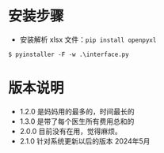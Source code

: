 # 安装步骤

- 安装解析 xlsx 文件：`pip install openpyxl`
```
$ pyinstaller -F -w .\interface.py
```

# 版本说明
- 1.2.0 是妈妈用的最多的，时间最长的
- 1.3.0 是带了每个医生所有费用总和的
- 2.0.0 目前没有在用，觉得麻烦。
- 2.1.0 针对系统更新以后的版本 2024年5月
